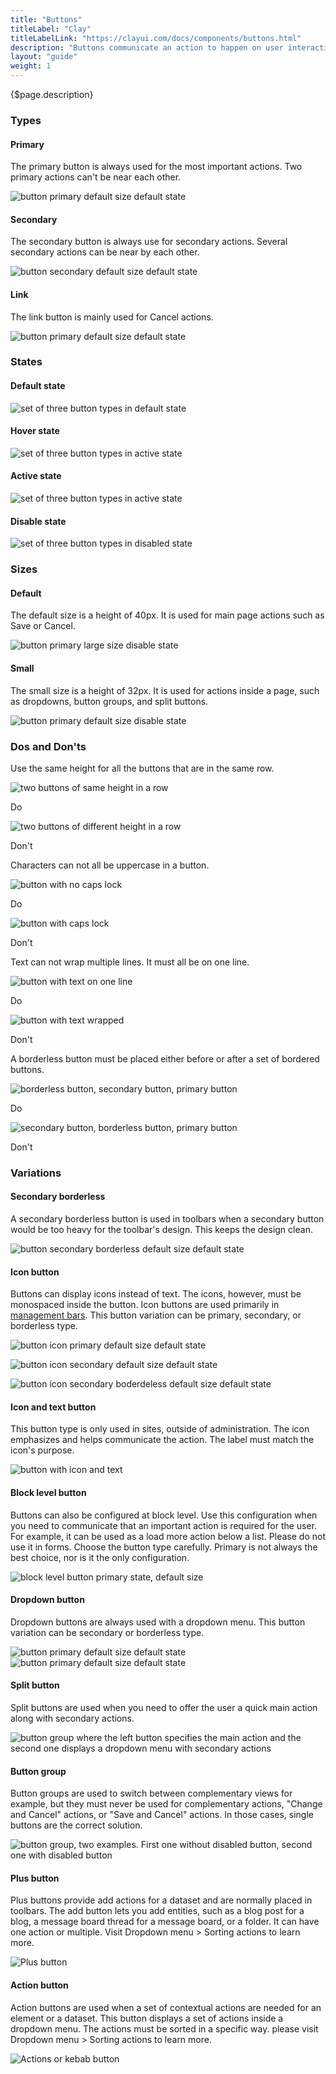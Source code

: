 ```yaml
---
title: "Buttons"
titleLabel: "Clay"
titleLabelLink: "https://clayui.com/docs/components/buttons.html"
description: "Buttons communicate an action to happen on user interaction."
layout: "guide"
weight: 1
---
```


<div class="page-description">{$page.description}</div>

### Types

#### Primary
The primary button is always used for the most important actions. Two primary actions can't be near each other.

![button primary default size default state](../../../images/ButtonPrimary.jpg)

#### Secondary
The secondary button is always use for secondary actions. Several secondary actions can be near by each other.

![button secondary default size default state](../../../images/ButtonSecondary.jpg)

#### Link
The link button is mainly used for Cancel actions.

![button primary default size default state](../../../images/ButtonLink.jpg)

### States

#### Default state

![set of three button types in default state](../../../images/ButtonDefault.jpg)

#### Hover state

![set of three button types in active state](../../../images/ButtonHover.jpg)

#### Active state

![set of three button types in active state](../../../images/ButtonActive.jpg)

#### Disable state

![set of three button types in disabled state](../../../images/ButtonDisabled.jpg)

### Sizes

#### Default
The default size is a height of 40px. It is used for main page actions such as Save or Cancel.

![button primary large size disable state](../../../images/ButtonPrimary.jpg)

#### Small
The small size is a height of 32px. It is used for actions inside a page, such as dropdowns, button groups, and split buttons.

![button primary default size disable state](../../../images/ButtonPrimarySmall.jpg)

### Dos and Don'ts

Use the same height for all the buttons that are in the same row.

<div class="row">
	<div class="dodont col-lg">
		<img class="do" src="../../../images/ButtonSizeDo.jpg" alt="two buttons of same height in a row">
		<p class="do">Do</p>
	</div>
	<div class="dodont col-lg">
		<img class="dont" src="../../../images/ButtonSizeDont.jpg" alt="two buttons of different height in a row">
		<p class="dont">Don't</p>
	</div>
</div>

Characters can not all be uppercase in a button.

<div class="row">
	<div class="dodont col-lg">
		<img class="do" src="../../../images/ButtonCapitalizationDo.jpg" alt="button with no caps lock">
		<p class="do">Do</p>
	</div>
	<div class="dodont col-lg">
		<img class="dont" src="../../../images/ButtonCapitalizationDont.jpg" alt="button with caps lock">
		<p class="dont">Don't</p>
	</div>
</div>

Text can not wrap multiple lines. It must all be on one line.

<div class="row">
	<div class="dodont col-lg">
		<img class="do" src="../../../images/ButtonWrapDo.jpg" alt="button with text on one line">
		<p class="do">Do</p>
	</div>
	<div class="dodont col-lg">
		<img class="dont" src="../../../images/ButtonWrapDont.jpg" alt="button with text wrapped">
		<p class="dont">Don't</p>
	</div>
</div>

A borderless button must be placed either before or after a set of bordered buttons.

<div class="row">
	<div class="dodont col-lg">
		<img class="do" src="../../../images/ButtonIconDo.jpg" alt="borderless button, secondary button, primary button">
		<p class="do">Do</p>
	</div>
	<div class="dodont col-lg">
		<img class="dont" src="../../../images/ButtonIconDont.jpg" alt="secondary button, borderless button, primary button">
		<p class="dont">Don't</p>
	</div>
</div>

### Variations

#### Secondary borderless

A secondary borderless button is used in toolbars when a secondary button would be too heavy for the toolbar's design. This keeps the design clean.

![button secondary borderless default size default state](../../../images/ButtonBorderless.jpg)

#### Icon button

Buttons can display icons instead of text. The icons, however, must be monospaced inside the button. Icon buttons are used primarily in [management bars](./management_bar.html). This button variation can be primary, secondary, or borderless type.

![button icon primary default size default state](../../../images/ButtonIconPrimary.jpg)

![button icon secondary default size default state](../../../images/ButtonIconSecondary.jpg)

![button icon secondary boderdeless default size default state](../../../images/ButtonIconBorderless.jpg)

#### Icon and text button

This button type is only used in sites, outside of administration. The icon emphasizes and helps communicate the action. The label must match the icon's purpose.

![button with icon and text](../../../images/ButtonIconText.jpg)

#### Block level button

Buttons can also be configured at block level. Use this configuration when you need to communicate that an important action is required for the user. For example, it can be used as a load more action below a list. Please do not use it in forms. Choose the button type carefully. Primary is not always the best choice, nor is it the only configuration.

![block level button primary state, default size](../../../images/ButtonBlockLevel.jpg)

#### Dropdown button

Dropdown buttons are always used with a dropdown menu. This button variation can be secondary or borderless type.

![button primary default size default state](../../../images/ButtonDropdown.jpg)  
![button primary default size default state](../../../images/ButtonDropdownBorderless.jpg)

#### Split button

Split buttons are used when you need to offer the user a quick main action along with secondary actions.

![button group where the left button specifies the main action and the second one displays a dropdown menu with secondary actions](../../../images/ButtonSplit.jpg)

#### Button group

Button groups are used to switch between complementary views for example, but they must never be used for complementary actions, "Change and Cancel" actions, or "Save and Cancel" actions. In those cases, single buttons are the correct solution.

![button group, two examples. First one without disabled button, second one with disabled button](../../../images/ButtonGroup.jpg)

#### Plus button

Plus buttons provide add actions for a dataset and are normally placed in toolbars. The add button lets you add entities, such as a blog post for a blog, a message board thread for a message board, or a folder. It can have one action or multiple. Visit Dropdown menu > Sorting actions to learn more.

![Plus button](../../../images/ButtonActionPlus.jpg)

#### Action button

Action buttons are used when a set of contextual actions are needed for an element or a dataset. This button displays a set of actions inside a dropdown menu. The actions must be sorted in a specific way. please visit Dropdown menu > Sorting actions to learn more.

![Actions or kebab button](../../../images/ButtonActionKebab.jpg)  
